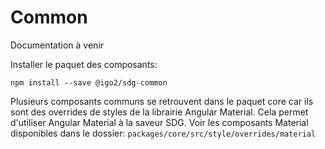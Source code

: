 # Common

Documentation à venir

Installer le paquet des composants:

```
npm install --save @igo2/sdg-common
```

Plusieurs composants communs se retrouvent dans le paquet core car ils sont des overrides de styles de la librairie Angular Material. Cela permet d'utiliser Angular Material à la saveur SDG. Voir les composants Material disponibles dans le dossier: `packages/core/src/style/overrides/material`
